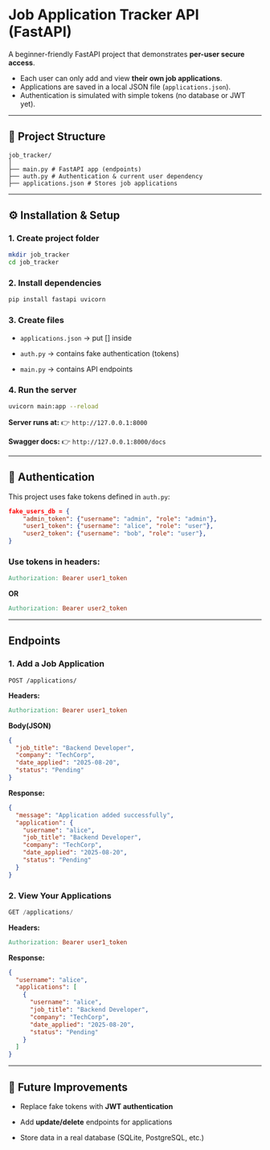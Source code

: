 # Job Application Tracker API (FastAPI)

A beginner-friendly FastAPI project that demonstrates **per-user secure access**.  
- Each user can only add and view **their own job applications**.  
- Applications are saved in a local JSON file (`applications.json`).  
- Authentication is simulated with simple tokens (no database or JWT yet).  

---

## 📂 Project Structure

```
job_tracker/
│
├── main.py # FastAPI app (endpoints)
├── auth.py # Authentication & current user dependency
├── applications.json # Stores job applications
```

---

## ⚙️ Installation & Setup

### 1. Create project folder

```bash
mkdir job_tracker
cd job_tracker
```
### 2. Install dependencies

```bash
pip install fastapi uvicorn
```
### 3. Create files

- `applications.json` → put [] inside

- `auth.py` → contains fake authentication (tokens)

- `main.py` → contains API endpoints

### 4. Run the server

```bash 
uvicorn main:app --reload
```
**Server runs at:**
👉 `http://127.0.0.1:8000`

**Swagger docs:**
👉 `http://127.0.0.1:8000/docs`

---

## 🔑 Authentication

This project uses fake tokens defined in `auth.py`:

```json
fake_users_db = {
    "admin_token": {"username": "admin", "role": "admin"},
    "user1_token": {"username": "alice", "role": "user"},
    "user2_token": {"username": "bob", "role": "user"},
}
```
### Use tokens in headers:
```makefile
Authorization: Bearer user1_token
```
**OR**
```makefile
Authorization: Bearer user2_token
```
---

##  Endpoints

### 1. Add a Job Application

```http
POST /applications/
```
**Headers:**
```makefile
Authorization: Bearer user1_token
```
**Body(JSON)**
```json
{
  "job_title": "Backend Developer",
  "company": "TechCorp",
  "date_applied": "2025-08-20",
  "status": "Pending"
}
```
**Response:**
```json
{
  "message": "Application added successfully",
  "application": {
    "username": "alice",
    "job_title": "Backend Developer",
    "company": "TechCorp",
    "date_applied": "2025-08-20",
    "status": "Pending"
  }
}
```
### 2. View Your Applications

```h
GET /applications/
```
**Headers:**

```makefile
Authorization: Bearer user1_token
```
**Response:**

```json
{
  "username": "alice",
  "applications": [
    {
      "username": "alice",
      "job_title": "Backend Developer",
      "company": "TechCorp",
      "date_applied": "2025-08-20",
      "status": "Pending"
    }
  ]
}
```
---

## 📌 Future Improvements

- Replace fake tokens with **JWT authentication**

- Add **update/delete** endpoints for applications

- Store data in a real database (SQLite, PostgreSQL, etc.)